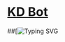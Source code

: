 # [KD Bot](https://t.me/kd_botz)
##[![Typing SVG](https://readme-typing-svg.herokuapp.com/?lines=Hii+I+»+Am+Kunal+Nagar!;Owner+KD+Botz+😎!;A+TG+Bot+Devloper!;Join+for+more+updates+KD_Botz!;start+message+with+pic!;and+all+futures!)
</p>

<!---
x-kunal/x-kunal is a ✨ special ✨ repository because its `README.md` (this file) appears on your GitHub profile.
You can click the Preview link to take a look at your changes.
--->
